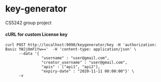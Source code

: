 # key-generator

CS5242 group project

#### cURL for custom License key

```shell script
curl POST http://localhost:9090/keygenerator/key -H 'authorization: Basic YWJjOmFiYw=='  -H 'content-type: application/json' \
      --data '{
                "username" : "user@gmail.com", 
                "creator_username" : "user@gmail.com", 
                "apis" : ["api1", "api2"], 
                "expiry-date" : "2020-11-11 00:00:00"}' \
      -v
```
